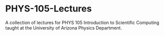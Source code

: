 # PHYS-105-Lectures
A collection of lectures for PHYS 105 Introduction to Scientific Computing taught at the University of Arizona Physics Department.
